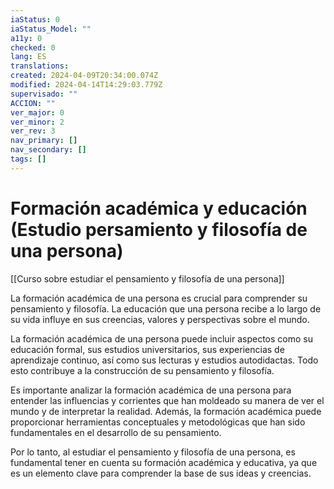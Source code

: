 ```yaml
---
iaStatus: 0
iaStatus_Model: ""
a11y: 0
checked: 0
lang: ES
translations: 
created: 2024-04-09T20:34:00.074Z
modified: 2024-04-14T14:29:03.779Z
supervisado: ""
ACCION: ""
ver_major: 0
ver_minor: 2
ver_rev: 3
nav_primary: []
nav_secondary: []
tags: []
---
```

# Formación académica y educación (Estudio persamiento y filosofía de una persona)

[[Curso sobre estudiar el pensamiento y filosofía de una persona]]

La formación académica de una persona es crucial para comprender su pensamiento y filosofía. La educación que una persona recibe a lo largo de su vida influye en sus creencias, valores y perspectivas sobre el mundo. 

La formación académica de una persona puede incluir aspectos como su educación formal, sus estudios universitarios, sus experiencias de aprendizaje continuo, así como sus lecturas y estudios autodidactas. Todo esto contribuye a la construcción de su pensamiento y filosofía.

Es importante analizar la formación académica de una persona para entender las influencias y corrientes que han moldeado su manera de ver el mundo y de interpretar la realidad. Además, la formación académica puede proporcionar herramientas conceptuales y metodológicas que han sido fundamentales en el desarrollo de su pensamiento.

Por lo tanto, al estudiar el pensamiento y filosofía de una persona, es fundamental tener en cuenta su formación académica y educativa, ya que es un elemento clave para comprender la base de sus ideas y creencias.
